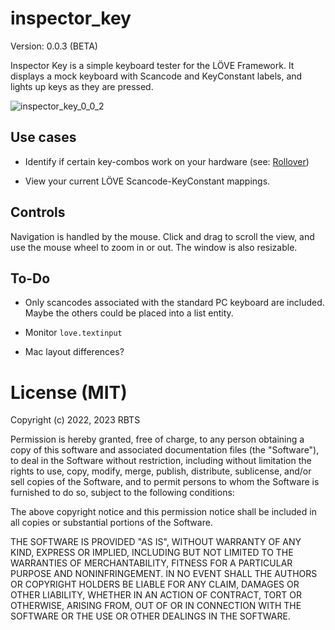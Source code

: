 # inspector_key

Version: 0.0.3 (BETA)

Inspector Key is a simple keyboard tester for the LÖVE Framework. It displays a mock keyboard with Scancode and KeyConstant labels, and lights up keys as they are pressed.

![inspector_key_0_0_2](https://user-images.githubusercontent.com/23288188/203161590-e9eefe35-a4b4-40d1-a883-d2b2d71e90d2.png)


## Use cases

* Identify if certain key-combos work on your hardware (see: [Rollover](https://en.wikipedia.org/wiki/Rollover_(keyboard)))

* View your current LÖVE Scancode-KeyConstant mappings.


## Controls

Navigation is handled by the mouse. Click and drag to scroll the view, and use the mouse wheel to zoom in or out. The window is also resizable.


## To-Do

* Only scancodes associated with the standard PC keyboard are included. Maybe the others could be placed into a list entity.

* Monitor `love.textinput`

* Mac layout differences?


# License (MIT)

Copyright (c) 2022, 2023 RBTS

Permission is hereby granted, free of charge, to any person obtaining a copy
of this software and associated documentation files (the "Software"), to deal
in the Software without restriction, including without limitation the rights
to use, copy, modify, merge, publish, distribute, sublicense, and/or sell
copies of the Software, and to permit persons to whom the Software is
furnished to do so, subject to the following conditions:

The above copyright notice and this permission notice shall be included in all
copies or substantial portions of the Software.

THE SOFTWARE IS PROVIDED "AS IS", WITHOUT WARRANTY OF ANY KIND, EXPRESS OR
IMPLIED, INCLUDING BUT NOT LIMITED TO THE WARRANTIES OF MERCHANTABILITY,
FITNESS FOR A PARTICULAR PURPOSE AND NONINFRINGEMENT. IN NO EVENT SHALL THE
AUTHORS OR COPYRIGHT HOLDERS BE LIABLE FOR ANY CLAIM, DAMAGES OR OTHER
LIABILITY, WHETHER IN AN ACTION OF CONTRACT, TORT OR OTHERWISE, ARISING FROM,
OUT OF OR IN CONNECTION WITH THE SOFTWARE OR THE USE OR OTHER DEALINGS IN THE
SOFTWARE.
